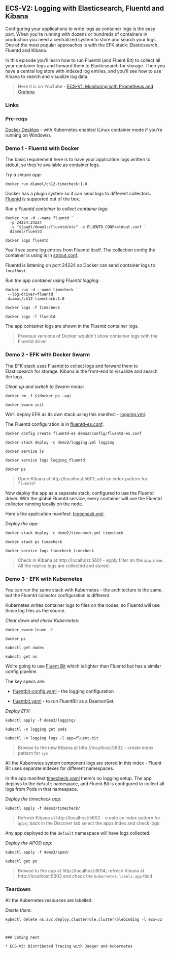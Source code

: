 ## ECS-V2: Logging with Elasticsearch, Fluentd and Kibana

Configuring your applications to write logs as container logs is the easy part. When you're running with dozens or hundreds of containers in production you need a centralized system to store and search your logs. One of the most popular approaches is with the EFK stack: Elasticsearch, Fluentd and Kibana.

In this episode you'll learn how to run Fluentd (and Fluent Bit) to collect all your container logs and forward them to Elasticsearch for storage. Then you have a central log store with indexed log entries, and you'll see how to use Kibana to search and visualize log data.

> Here it is on YouTube - [ECS-V1: Monitoring with Prometheus and Grafana](https://youtu.be/JlescH2xFok)

### Links


### Pre-reqs

[Docker Desktop](https://www.docker.com/products/docker-desktop) - with Kubernetes enabled (Linux container mode if you're running on Windows).

### Demo 1 - Fluentd with Docker

The basic requirement here is to have your application logs written to stdout, so they're available as container logs.

_Try a simple app:_

```
docker run diamol/ch12-timecheck:1.0
```

Docker has a plugin system so it can send logs to different collectors. [Fluentd]() is supported out of the box.

_Run a Fluentd container to collect container logs:_

```
docker run -d --name fluentd `
  -p 24224:24224 `
  -v "$(pwd)/demo1:/fluentd/etc" -e FLUENTD_CONF=stdout.conf `
  diamol/fluentd

docker logs fluentd
```

You'll see some log entries from Fluentd itself. The collection config the container is using is in [stdout.conf](demo1/stdout.conf).

Fluentd is listening on port 24224 so Docker can send container logs to `localhost`.

_Run the app container using Fluentd logging:_

```
docker run -d --name timecheck `
 --log-driver=fluentd `
 diamol/ch12-timecheck:1.0

docker logs -f timecheck

docker logs -f fluentd
```

The app container logs are shown in the Fluentd container logs.

> Previous versions of Docker wouldn't show container logs with the Fluentd driver

### Demo 2 - EFK with Docker Swarm

The EFK stack uses Fluentd to collect logs and forward them to Elasticsearch for storage. Kibana is the front-end to visualize and search the logs.

_Clean up and switch to Swarm mode:_

```
docker rm -f $(docker ps -aq)

docker swarm init
```

We'll deploy EFK as its own stack using this manifest - [logging.yml](demo2/logging.yml).

The Fluentd configuration is in [fluentd-es.conf](demo2/config/fluentd-es.conf).


```
docker config create fluentd-es demo2/config/fluentd-es.conf

docker stack deploy -c demo2/logging.yml logging

docker service ls

docker service logs logging_fluentd

docker ps
```

> Open Kibana at http://localhost:5601; add an index pattern for `fluentd*`

Now deploy the app as a separate stack, configured to use the Fluentd driver. With the global Fluentd service, every container will use the Fluentd collector running locally on the node. 

Here's the application manifest: [timecheck.yml](demo2/timecheck.yml ).

_Deploy the app:_

```
docker stack deploy -c demo2/timecheck.yml timecheck

docker stack ps timecheck

docker service logs timecheck_timecheck
```

> Check in Kibana at http://localhost:5601 - apply filter on the `app_name`. All the replica logs are collected and stored.

### Demo 3 - EFK with Kubernetes

You can run the same stack with Kubernetes - the architecture is the same, but the Fluentd collector configuration is different.

Kubernetes writes container logs to files on the nodes, so Fluentd will use those log files as the source.

_Clear down and check Kubernetes:_

```
docker swarm leave -f

docker ps 

kubectl get nodes

kubectl get ns
```

We're going to use [Fluent Bit]() which is lighter than Fluentd but has a similar config pipeline.

The key specs are:

- [fluentbit-config.yaml](demo3/logging/fluentbit-config.yaml) - the logging configuration

- [fluentbit.yaml](demo3/logging/fluentbit.yaml) - to run FluentBit as a DaemonSet.

_Deploy EFK:_

```
kubectl apply -f demo3/logging/

kubectl -n logging get pods 

kubectl -n logging logs -l app=fluent-bit
```

> Browse to the new Kibana at http://localhost:5602 - create index pattern for `sys`

All the Kubernetes system component logs are stored in this index - Fluent Bit uses separate indexes for different namespaces.

In the app manifest [timecheck.yaml](demo3\timecheck\timecheck.yaml) there's no logging setup. The app deploys to the `default` namespace, and Fluent Bit is configured to collect all logs from Pods in that namespace.

_Deploy the timecheck app:_

```
kubectl apply -f demo3/timecheck/
```

> Refresh Kibana at http://localhost:5602 - create an index pattern for `apps`; back in the Discover tab select the apps index and check logs

Any app deployed to the `default` namespace will have logs collected.

_Deploy the APOD app:_

```
kubectl apply -f demo3/apod/

kubectl get po
```

> Browse to the app at http://localhost:8014; refresh Kibana at http://localhost:5602 and check the `kubernetes.labels.app` field

### Teardown

All the Kubernetes resources are labelled.

_Delete them:_

````
kubectl delete ns,svc,deploy,clusterrole,clusterrolebinding -l ecs=v2
```


### Coming next

* ECS-V3: Distributed Tracing with Jaeger and Kubernetes